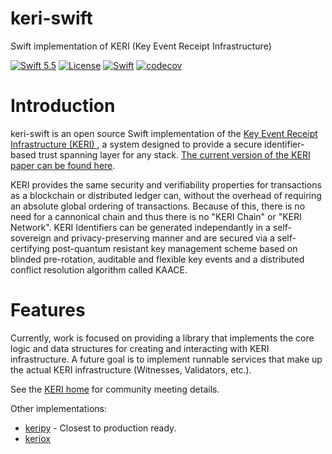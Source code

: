 # keri-swift
Swift implementation of KERI  (Key Event Receipt Infrastructure)

[![Swift 5.5](https://img.shields.io/badge/Swift-5.5-blue.svg)](https://swift.org/download/)
[![License](https://img.shields.io/badge/License-Apache_2.0-blue.svg)](https://opensource.org/licenses/Apache-2.0)
[![Swift](https://github.com/WebOfTrust/keri-swift/actions/workflows/ci.yaml/badge.svg?branch=main)](https://github.com/WebOfTrust/keri-swift/actions/workflows/ci.yaml)
[![codecov](https://codecov.io/gh/weboftrust/keri-swift/branch/main/graph/badge.svg?token=QmX4JiwGoZ)](https://codecov.io/gh/weboftrust/keri-swift)

# Introduction

keri-swift is an open source Swift implementation of the [ Key Event Receipt Infrastructure (KERI) ](https://github.com/decentralized-identity/keri), a system designed to provide a secure identifier-based trust spanning layer for any stack. [The current version of the KERI paper can be found here](https://github.com/SmithSamuelM/Papers/blob/master/whitepapers/KERI_WP_2.x.web.pdf).

KERI provides the same security and verifiability properties for transactions as a blockchain or distributed ledger can, without the overhead of requiring an absolute global ordering of transactions. Because of this, there is no need for a cannonical chain and thus there is no "KERI Chain" or "KERI Network". KERI Identifiers can be generated independantly in a self-sovereign and privacy-preserving manner and are secured via a self-certifying post-quantum resistant key management scheme based on blinded pre-rotation, auditable and flexible key events and a distributed conflict resolution algorithm called KAACE.

# Features

Currently, work is focused on providing a library that implements the core logic and data structures for creating and interacting with KERI infrastructure. A future goal is to implement runnable services that make up the actual KERI infrastructure (Witnesses, Validators, etc.).

See the [KERI home](https://github.com/weboftrust/keri) for community meeting details.

Other implementations:

- [keripy](https://github.com/weboftrust/keripy) - Closest to production ready.
- [keriox](https://github.com/weboftrust/keriox)
